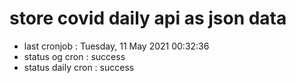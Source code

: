 # store covid daily api as json data

- last cronjob : Tuesday, 11 May 2021 00:32:36
- status og cron : success
- status daily cron : success
      
      